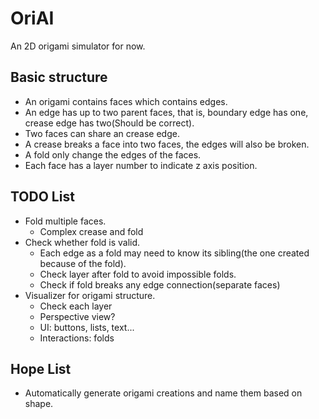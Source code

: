 # OriAI
An 2D origami simulator for now.

## Basic structure
- An origami contains faces which contains edges.
- An edge has up to two parent faces, that is, boundary edge has one, crease edge has two(Should be correct).
- Two faces can share an crease edge.
- A crease breaks a face into two faces, the edges will also be broken.
- A fold only change the edges of the faces.  
- Each face has a layer number to indicate z axis position.

## TODO List
- Fold multiple faces.
  - Complex crease and fold
- Check whether fold is valid.
  - Each edge as a fold may need to know its sibling(the one created because of the fold).
  - Check layer after fold to avoid impossible folds.
  - Check if fold breaks any edge connection(separate faces)
- Visualizer for origami structure.
  - Check each layer
  - Perspective view?
  - UI: buttons, lists, text...
  - Interactions: folds

## Hope List
- Automatically generate origami creations and name them based on shape.
